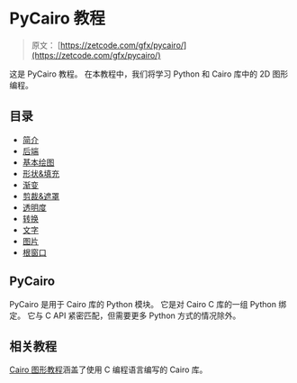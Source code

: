 # PyCairo 教程

> 原文： [https://zetcode.com/gfx/pycairo/](https://zetcode.com/gfx/pycairo/)

这是 PyCairo 教程。 在本教程中，我们将学习 Python 和 Cairo 库中的 2D 图形编程。

## 目录



*   [简介](introduction/)
*   [后端](backends/)
*   [基本绘图](basicdrawing/)
*   [形状&填充](shapesfills/)
*   [渐变](gradients/)
*   [剪裁&遮罩](clipmask/)
*   [透明度](transparency/)
*   [转换](transformations/)
*   [文字](text/)
*   [图片](images/)
*   [根窗口](root/)



## PyCairo 

PyCairo 是用于 Cairo 库的 Python 模块。 它是对 Cairo C 库的一组 Python 绑定。 它与 C API 紧密匹配，但需要更多 Python 方式的情况除外。

## 相关教程

[Cairo 图形教程](/gfx/cairo/)涵盖了使用 C 编程语言编写的 Cairo 库。